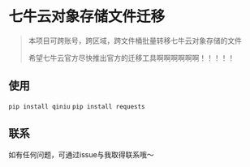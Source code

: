 # 七牛云对象存储文件迁移

> 本项目可跨账号，跨区域，跨文件桶批量转移七牛云对象存储的文件
> 
> 希望七牛云官方尽快推出官方的迁移工具啊啊啊啊啊啊！！！！！

## 使用

`pip install qiniu`
`pip install requests`

## 联系

如有任何问题，可通过issue与我取得联系哦～
